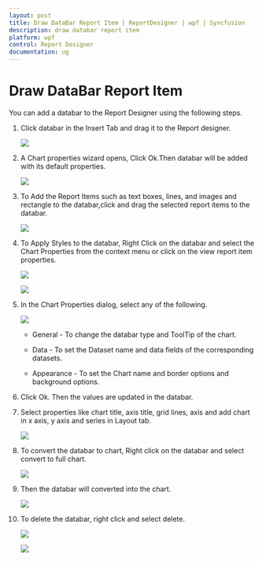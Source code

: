 ```yaml
---
layout: post
title: Draw DataBar Report Item | ReportDesigner | wpf | Syncfusion
description: draw databar report item
platform: wpf
control: Report Designer
documentation: ug
---
```


# Draw DataBar Report Item

You can add a databar to the Report Designer using the following steps.

1. Click databar in the Insert Tab and drag it to the Report designer.

   ![](Draw-DataBar-Report-Item_images/Draw-DataBar-Report-Item_img1.png)

2. A Chart properties wizard opens, Click Ok.Then databar will be added with its default properties.

   ![](Draw-DataBar-Report-Item_images/Draw-DataBar-Report-Item_img2.png)

3. To Add the Report Items such as text boxes, lines, and images and rectangle to the databar,click and drag the selected report items to the databar.

   ![](Draw-DataBar-Report-Item_images/Draw-DataBar-Report-Item_img3.png)

4. To Apply Styles to the databar, Right Click on the databar and select the Chart Properties from the context menu or click on the view report item properties.

   ![](Draw-DataBar-Report-Item_images/Draw-DataBar-Report-Item_img4.png)
   
   ![](Draw-DataBar-Report-Item_images/Draw-DataBar-Report-Item_img5.png)

5. In the Chart Properties dialog, select any of the following.

   ![](Draw-DataBar-Report-Item_images/Draw-DataBar-Report-Item_img10.png)

   * General - To change the databar type and ToolTip of the chart.

   * Data - To set the Dataset name and data fields of the corresponding datasets.

   * Appearance - To set the Chart name and border options and background options.
   
6. Click Ok. Then the values are updated in the databar.

7. Select properties like chart title, axis title, grid lines, axis and add chart in x axis, y axis and series in Layout tab.

   ![](Draw-DataBar-Report-Item_images/Draw-DataBar-Report-Item_img6.png)

8. To convert the databar to chart, Right click on the databar and select convert to full chart.

   ![](Draw-DataBar-Report-Item_images/Draw-DataBar-Report-Item_img7.png)

9. Then the databar will converted into the chart.

   ![](Draw-DataBar-Report-Item_imagesDraw-DataBar-Report-Item_img11.png)

10. To delete the databar, right click and select delete.

    ![](Draw-DataBar-Report-Item_images/Draw-DataBar-Report-Item_img8.png)
	
	![](Draw-DataBar-Report-Item_images/Draw-DataBar-Report-Item_img9.png)

